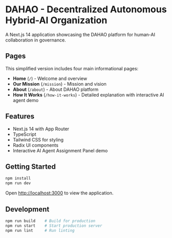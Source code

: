 # DAHAO - Decentralized Autonomous Hybrid-AI Organization

A Next.js 14 application showcasing the DAHAO platform for human-AI collaboration in governance.

## Pages

This simplified version includes four main informational pages:

- **Home** (`/`) - Welcome and overview
- **Our Mission** (`/mission`) - Mission and vision  
- **About** (`/about`) - About DAHAO platform
- **How It Works** (`/how-it-works`) - Detailed explanation with interactive AI agent demo

## Features

- Next.js 14 with App Router
- TypeScript
- Tailwind CSS for styling
- Radix UI components
- Interactive AI Agent Assignment Panel demo

## Getting Started

```bash
npm install
npm run dev
```

Open [http://localhost:3000](http://localhost:3000) to view the application.

## Development

```bash
npm run build    # Build for production
npm run start    # Start production server
npm run lint     # Run linting
```